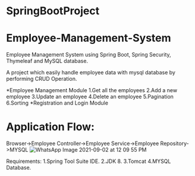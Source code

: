 # SpringBootProject
#                       Employee-Management-System
Employee Management System using Spring Boot, Spring Security, Thymeleaf and MySQL database.
 
A project which easily handle employee data with mysql database by performing CRUD Operation.

*Employee Management Module
  1.Get all the employees
  2.Add a new employee
  3.Update an employee
  4.Delete an employee
  5.Pagination
  6.Sorting 
*Registration and Login Module

# Application Flow:
   Browser->Employee Controller->Employee Service->Employee Repository->MYSQL
   ![WhatsApp Image 2021-09-02 at 12 09 55 PM](https://user-images.githubusercontent.com/77242981/131796872-bb56cfbf-da5c-4e34-bb81-3f3f6af4e488.jpeg)


 
 


   

Requirements:
  1.Spring Tool Suite IDE.
  2.JDK 8.
  3.Tomcat
  4.MYSQL Database.
